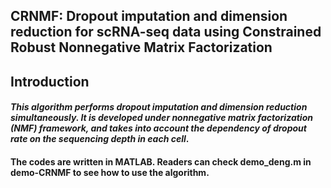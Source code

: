 ## CRNMF: Dropout imputation and dimension reduction for scRNA-seq data using Constrained Robust Nonnegative Matrix Factorization
## Introduction
#### *This algorithm performs dropout imputation and dimension reduction simultaneously. It is developed under nonnegative matrix factorization (NMF) framework, and takes into account the dependency of dropout rate on the sequencing depth in each cell*.
#### The codes are written in MATLAB. Readers can check demo_deng.m in  demo-CRNMF to see how to use the algorithm.


